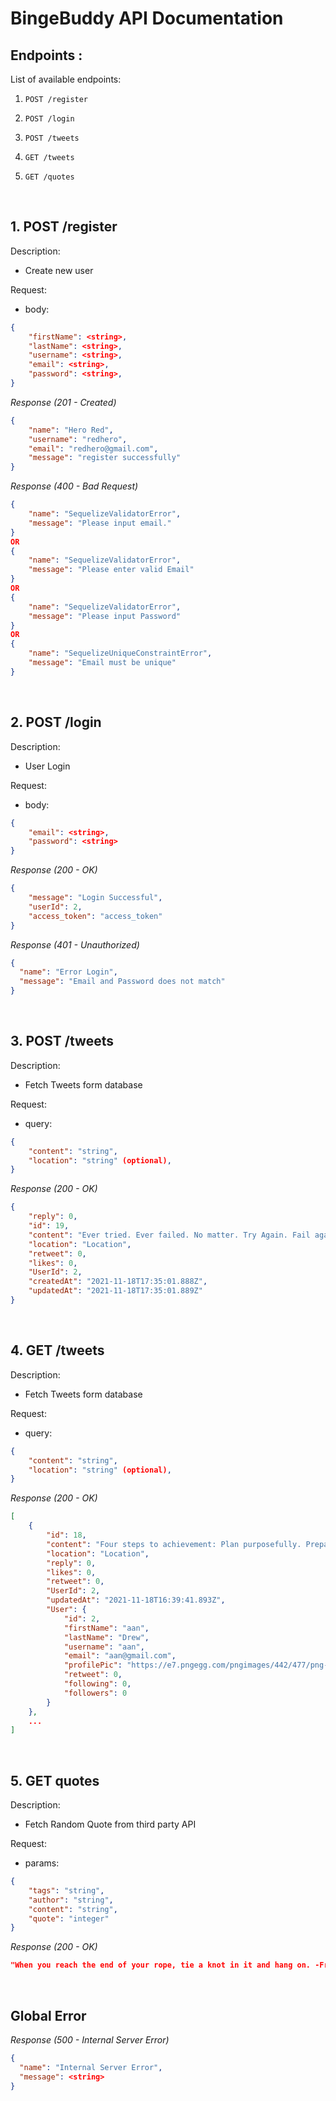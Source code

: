 # BingeBuddy API Documentation

## Endpoints :

List of available endpoints:

1. `POST /register`
2. `POST /login`

3. `POST /tweets`
4. `GET /tweets`
5. `GET /quotes`


&nbsp;

## 1. POST /register

Description:

- Create new user

Request:

- body:

```json
{
    "firstName": <string>,
    "lastName": <string>,
    "username": <string>,
    "email": <string>,
    "password": <string>,
}
```

_Response (201 - Created)_

```json
{
    "name": "Hero Red",
    "username": "redhero",
    "email": "redhero@gmail.com",
    "message": "register successfully"
}
```

_Response (400 - Bad Request)_

```json
{
    "name": "SequelizeValidatorError",
    "message": "Please input email."
}
OR
{
    "name": "SequelizeValidatorError",
    "message": "Please enter valid Email"
}
OR
{
    "name": "SequelizeValidatorError",
    "message": "Please input Password"
}
OR
{
    "name": "SequelizeUniqueConstraintError",
    "message": "Email must be unique"
}
```

&nbsp;

## 2. POST /login

Description:

- User Login

Request:

- body:

```json
{
    "email": <string>,
    "password": <string>
}
```

_Response (200 - OK)_

```json
{
    "message": "Login Successful",
    "userId": 2,
    "access_token": "access_token"
}
```

_Response (401 - Unauthorized)_

```json
{
  "name": "Error Login",
  "message": "Email and Password does not match"
}
```

&nbsp;

## 3. POST /tweets

Description:

- Fetch Tweets form database

Request:

- query:

```json
{
    "content": "string",
    "location": "string" (optional),
}
```

_Response (200 - OK)_

```json
{
    "reply": 0,
    "id": 19,
    "content": "Ever tried. Ever failed. No matter. Try Again. Fail again. Fail better.",
    "location": "Location",
    "retweet": 0,
    "likes": 0,
    "UserId": 2,
    "createdAt": "2021-11-18T17:35:01.888Z",
    "updatedAt": "2021-11-18T17:35:01.889Z"
}
```


&nbsp;

## 4. GET /tweets

Description:

- Fetch Tweets form database

Request:

- query:

```json
{
    "content": "string",
    "location": "string" (optional),
}
```

_Response (200 - OK)_

```json
[
    {
        "id": 18,
        "content": "Four steps to achievement: Plan purposefully. Prepare prayerfully. Proceed positively. Pursue persistently. -William Arthur Ward",
        "location": "Location",
        "reply": 0,
        "likes": 0,
        "retweet": 0,
        "UserId": 2,
        "updatedAt": "2021-11-18T16:39:41.893Z",
        "User": {
            "id": 2,
            "firstName": "aan",
            "lastName": "Drew",
            "username": "aan",
            "email": "aan@gmail.com",
            "profilePic": "https://e7.pngegg.com/pngimages/442/477/png-clipart-computer-icons-user-profile-avatar-profile-heroes-profile.png",
            "retweet": 0,
            "following": 0,
            "followers": 0
        }
    },
    ...
]
```

&nbsp;

## 5. GET quotes

Description:

- Fetch Random Quote from third party API

Request:

- params:

```json
{
    "tags": "string",
    "author": "string",
    "content": "string",
    "quote": "integer"
}
```

_Response (200 - OK)_

```json
"When you reach the end of your rope, tie a knot in it and hang on. -Franklin D. Roosevelt"
```

&nbsp;

## Global Error
_Response (500 - Internal Server Error)_

```json
{
  "name": "Internal Server Error",
  "message": <string>
}
```
